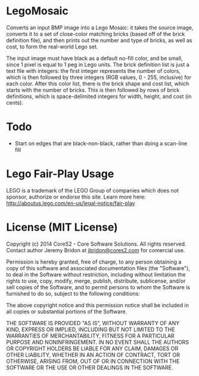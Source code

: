 LegoMosaic
==========

Converts an input BMP image into a Lego Mosaic: it takes the source image, converts it
to a set of close-color matching bricks (based off of the brick definition file), and then
prints out the number and type of bricks, as well as cost, to form the real-world Lego
set.

The input image must have black as a default no-fill color, and be small, since 1 pixel is
equal to 1 peg in Lego units. The brick definition list is just a text file with integers:
the first integer represents the number of colors, which is then followed by three integers
(RGB values, 0 - 255, inclusive) for each color. After this color list, there is the brick
shape and cost list, which starts with the number of bricks. This is then followed by rows
of brick definitions, which is space-delimited integers for width, height, and cost (in cents).

Todo
====

+ Start on edges that are black-non-black, rather than doing a scan-line fill

Lego Fair-Play Usage
====================

LEGO is a trademark of the LEGO Group of companies which does not sponsor, authorize
or endorse this site. Learn more here: http://aboutus.lego.com/en-us/legal-notice/fair-play

License (MIT License)
=====================

Copyright (c) 2014 CoreS2 - Core Software Solutions. All rights reserved.
Contact author Jeremy Bridon at jbridon@cores2.com for comercial use.

Permission is hereby granted, free of charge, to any person obtaining a
copy of this software and associated documentation files (the
"Software"), to deal in the Software without restriction, including
without limitation the rights to use, copy, modify, merge, publish,
distribute, sublicense, and/or sell copies of the Software, and to
permit persons to whom the Software is furnished to do so, subject to
the following conditions:

The above copyright notice and this permission notice shall be included
in all copies or substantial portions of the Software.

THE SOFTWARE IS PROVIDED "AS IS", WITHOUT WARRANTY OF ANY KIND, EXPRESS
OR IMPLIED, INCLUDING BUT NOT LIMITED TO THE WARRANTIES OF
MERCHANTABILITY, FITNESS FOR A PARTICULAR PURPOSE AND NONINFRINGEMENT.
IN NO EVENT SHALL THE AUTHORS OR COPYRIGHT HOLDERS BE LIABLE FOR ANY
CLAIM, DAMAGES OR OTHER LIABILITY, WHETHER IN AN ACTION OF CONTRACT,
TORT OR OTHERWISE, ARISING FROM, OUT OF OR IN CONNECTION WITH THE
SOFTWARE OR THE USE OR OTHER DEALINGS IN THE SOFTWARE.

